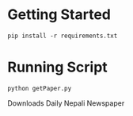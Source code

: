 # Getting Started

```
pip install -r requirements.txt
```

# Running Script
```
python getPaper.py
```

Downloads Daily Nepali Newspaper
